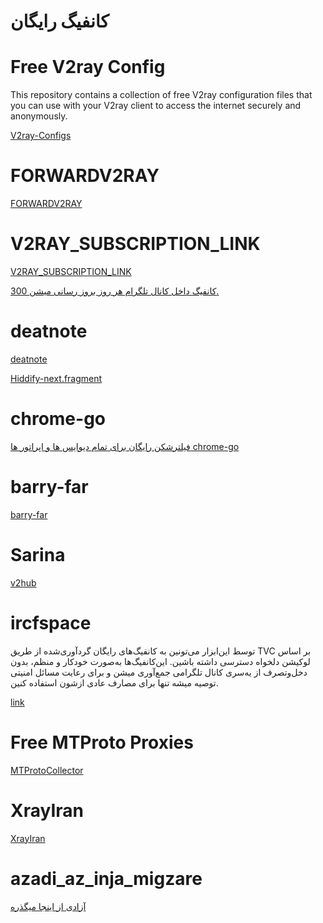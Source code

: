 # کانفیگ رایگان

# Free V2ray Config 

This repository contains a collection of free V2ray configuration files that you can use with your V2ray client to access the internet securely and anonymously.

[V2ray-Configs](https://github.com/barry-far/V2ray-Configs)


# FORWARDV2RAY

[FORWARDV2RAY](https://t.me/forwardv2ray)


# V2RAY_SUBSCRIPTION_LINK

[V2RAY_SUBSCRIPTION_LINK](https://github.com/freev2rayconfig/V2RAY_SUBSCRIPTION_LINK)

[300 کانفیگ داخل کانال تلگرام هر روز بروز رسانی میشن.](https://raw.githubusercontent.com/freev2rayconfig/V2RAY_SUBSCRIPTION_LINK/main/v2rayconfigs.txt)

# deatnote

[deatnote](https://github.com/xc0000e9/deatnote)

[Hiddify-next.fragment](https://raw.githubusercontent.com/xc0000e9/deatnote/main/Hiddify-next.fragment)

# chrome-go

[ فیلترشکن رایگان برای تمام دیوایس ها و اپراتور ها chrome-go ](https://www.youtube.com/watch?v=ownhYyhHH44)


# barry-far

[barry-far](https://raw.githubusercontent.com/barry-far/V2ray-Configs/main/Sub9.txt)


# Sarina

[v2hub](https://github.com/sarinaesmailzadeh/V2Hub/blob/main/merged)


# ircfspace

توسط این‌ابزار می‌تونین به کانفیگ‌های رایگان گردآوری‌شده از طریق TVC بر اساس لوکیشن دلخواه دسترسی داشته باشین. این‌کانفیگ‌ها به‌صورت خودکار و منظم، بدون دخل‌وتصرف از یه‌سری کانال تلگرامی جمع‌آوری میشن و برای رعایت مسائل امنیتی توصیه میشه تنها برای مصارف عادی ازشون استفاده کنین.

[link](https://ircfspace.github.io/location/)



# Free MTProto Proxies

[MTProtoCollector](https://yebekhe.github.io/MTProtoCollector/)


# XrayIran

[XrayIran](https://github.com/XrayIran/free-configs)


# azadi_az_inja_migzare

[ آزادی از اینجا میگذره ](https://t.me/azadi_az_inja_migzare)
